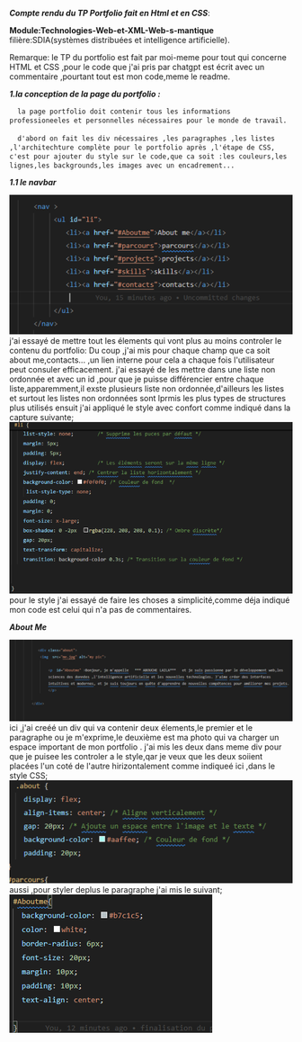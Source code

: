 ***Compte rendu du TP Portfolio fait en Html et en CSS***:

**Module:Technologies-Web-et-XML-Web-s-mantique**
 filière:SDIA(systèmes distribuées et intelligence artificielle).

 Remarque:
       le TP du portfolio est fait par moi-meme pour tout qui concerne HTML et CSS ,pour le code que j'ai pris par chatgpt est écrit avec un commentaire ,pourtant tout est mon code,meme le readme.


 ***1.la conception de la page du portfolio :***

      la page portfolio doit contenir tous les informations professioneeles et personnelles nécessaires pour le monde de travail.

      d'abord on fait les div nécessaires ,les paragraphes ,les listes ,l'architechture complète pour le portfolio après ,l'étape de CSS, c'est pour ajouter du style sur le code,que ca soit :les couleurs,les lignes,les backgrounds,les images avec un encadrement...

   ***1.1 le navbar***


   ![image de navbar](image.png)
   j'ai essayé de mettre tout les élements qui vont plus au moins controler le contenu du portfolio:
   Du coup ,j'ai mis pour chaque champ que ca soit about me,contacts... ,un lien interne pour cela a chaque fois l'utilisateur peut consuler efficacement.
   j'ai essayé de les mettre dans une liste non ordonnée et avec un id ,pour que je puisse différencier entre chaque liste,apparemment,il exste plusieurs liste non ordonnée,d'ailleurs les listes et surtout les listes non ordonnées sont lprmis les plus types de structures plus utilisés ensuit j'ai appliqué le style avec confort comme indiqué dans la capture suivante;
   ![style](laila.png)
   pour le style j'ai essayé de faire les choses a simplicité,comme déja indiqué mon code est celui qui n'a pas de commentaires.


   ***About Me***
 
   ![style](lily1.png)
   ici ,j'ai creéé un div qui va contenir deux élements,le premier et le paragraphe ou je m'exprime,le deuxième est ma photo qui va charger un espace important de mon portfolio .
   j'ai mis les deux dans meme div pour que je puisee les controler a le style,qar je veux que les deux soiient placées l'un coté de l'autre hirizontalement comme indiqueé ici ,dans le style CSS;
   ![style](div.png)
   aussi ,pour styler deplus le paragraphe j'ai mis le suivant;
   ![alt text](Aboutme.png)
   






